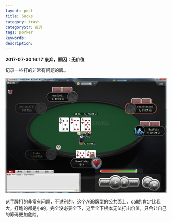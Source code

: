```yaml
---
layout: post
title: Sucks
category: trash
categoryStr: 废弃
tags: porker
keywords: 
description: 
---
```


**2017-07-30 16:17 废弃，原因：无价值**

记录一些打的非常有问题的牌。

<img src="/public/img/life/sucks_1.png" />


这手牌打的非常有问题，不说别的，这个ABB牌型的公共面上，call的肯定比我大，打跑的都是小的，完全没必要全下，这里全下根本无法打出价值，只会让自己的筹码更加危险。


